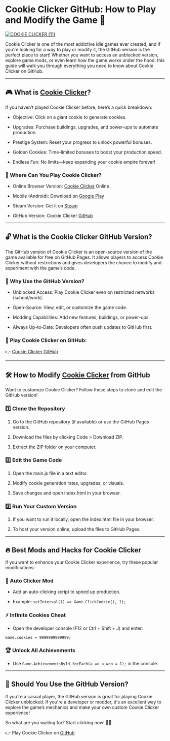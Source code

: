 # Cookie Clicker GitHub: How to Play and Modify the Game 🍪

[![COOKIE CLICKER (11)](https://github.com/user-attachments/assets/950ed68c-9496-4801-925a-42d79972f4bd)](https://cookieclicker.ee/)

Cookie Clicker is one of the most addictive idle games ever created, and if you're looking for a way to play or modify it, the GitHub version is the perfect place to start! Whether you want to access an unblocked version, explore game mods, or even learn how the game works under the hood, this guide will walk you through everything you need to know about Cookie Clicker on GitHub.

---
## 🎮 What is [Cookie Clicker](https://cookieclicker.ee/)?

If you haven’t played Cookie Clicker before, here’s a quick breakdown:

- Objective: Click on a giant cookie to generate cookies.

- Upgrades: Purchase buildings, upgrades, and power-ups to automate production.

- Prestige System: Reset your progress to unlock powerful bonuses.

- Golden Cookies: Time-limited bonuses to boost your production speed.

- Endless Fun: No limits—keep expanding your cookie empire forever!

### 🍪 Where Can You Play Cookie Clicker?

- Online Browser Version: [Cookie Clicker](https://cookieclicker.ee/) Online

- Mobile (Android): Download on [Google Play](https://play.google.com/store/apps/details?id=org.dashnet.cookieclicker&hl=en)

- Steam Version: Get it on [Steam](https://store.steampowered.com/app/1454400/Cookie_Clicker/)

- GitHub Version: Cookie Clicker [GitHub](https://cookieclickerorteil.github.io)

---
## 🔓 What is the Cookie Clicker GitHub Version?

The GitHub version of Cookie Clicker is an open-source version of the game available for free on GitHub Pages. It allows players to access Cookie Clicker without restrictions and gives developers the chance to modify and experiment with the game’s code.

### 🚀 Why Use the GitHub Version?

- Unblocked Access: Play Cookie Clicker even on restricted networks (school/work).

- Open-Source: View, edit, or customize the game code.

- Modding Capabilities: Add new features, buildings, or power-ups.

- Always Up-to-Date: Developers often push updates to GitHub first.

### 🔗 Play Cookie Clicker on GitHub:

👉 [Cookie Clicker GitHub](https://cookieclickerorteil.github.io)

---
## 🛠️ How to Modify [Cookie Clicker](https://cookieclicker.app) from GitHub

Want to customize Cookie Clicker? Follow these steps to clone and edit the GitHub version!

### 1️⃣ Clone the Repository

1. Go to the GitHub repository (if available) or use the GitHub Pages version.

2. Download the files by clicking Code > Download ZIP.

3. Extract the ZIP folder on your computer.

### 2️⃣ Edit the Game Code

1. Open the main.js file in a text editor.

2. Modify cookie generation rates, upgrades, or visuals.

3. Save changes and open index.html in your browser.

### 3️⃣ Run Your Custom Version

1. If you want to run it locally, open the index.html file in your browser.

2. To host your version online, upload the files to GitHub Pages.

---
## 🔥 Best Mods and Hacks for Cookie Clicker

If you want to enhance your Cookie Clicker experience, try these popular modifications:

### 🍪 Auto Clicker Mod

- Add an auto-clicking script to speed up production.

- Example: `setInterval(() => Game.ClickCookie(), 1);`

### ⚡ Infinite Cookies Cheat

- Open the developer console (F12 or Ctrl + Shift + J) and enter:

`Game.cookies = 9999999999999;`

### 🏆 Unlock All Achievements

- Use `Game.AchievementsById.forEach(a => a.won = 1);` in the console.

---
## 🎯 Should You Use the GitHub Version?

If you're a casual player, the GitHub version is great for playing Cookie Clicker unblocked. If you're a developer or modder, it's an excellent way to explore the game’s mechanics and make your own custom Cookie Clicker experience!

So what are you waiting for? Start clicking now! 🍪🔥

👉 Play Cookie Clicker on [GitHub](https://cookieclickernew.github.io)
